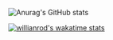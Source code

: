 ![Anurag's GitHub stats](https://github-readme-stats.vercel.app/api?username=NekZerd&show_icons=true&theme=dark)

[![willianrod's wakatime stats](https://github-readme-stats.vercel.app/api/wakatime?username=willianrod)](https://github.com/anuraghazra/github-readme-stats)
